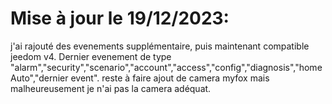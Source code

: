 Mise à jour le 19/12/2023:
===
j'ai rajouté des evenements supplémentaire, puis maintenant compatible jeedom v4.
Dernier evenement de type
 "alarm","security","scenario","account","access","config","diagnosis","homeAuto","dernier event". 
reste à faire ajout de camera myfox mais malheureusement je n'ai pas la camera adéquat.
